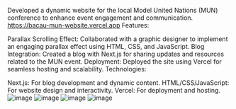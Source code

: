 Developed a dynamic website for the local Model United Nations (MUN) conference to enhance event engagement and communication.
https://bacau-mun-website.vercel.app
Features:

Parallax Scrolling Effect: Collaborated with a graphic designer to implement an engaging parallax effect using HTML, CSS, and JavaScript.
Blog Integration: Created a blog with Next.js for sharing updates and resources related to the MUN event.
Deployment: Deployed the site using Vercel for seamless hosting and scalability.
Technologies:

Next.js: For blog development and dynamic content.
HTML/CSS/JavaScript: For website design and interactivity.
Vercel: For deployment and hosting.
![image](https://github.com/user-attachments/assets/330e446e-f1e6-4281-aacb-14da2486c802)
![image](https://github.com/user-attachments/assets/f10006f1-04f8-43b3-b8d9-ee4e4a101749)
![image](https://github.com/user-attachments/assets/23c2677b-28af-4133-bb11-32ac94c5bd4d)
![image](https://github.com/user-attachments/assets/17bcddd8-0293-4b5f-854e-121472c9bbd4)
